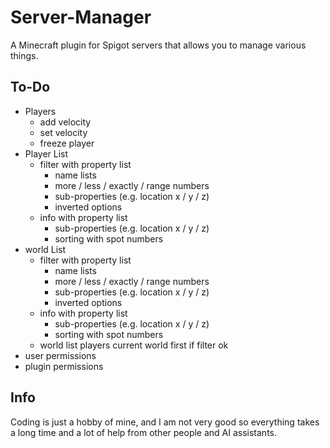 # Server-Manager
A Minecraft plugin for Spigot servers that allows you to manage various things.

## To-Do
- Players
  - add velocity
  - set velocity
  - freeze player
- Player List
  - filter with property list
    - name lists
    - more / less / exactly / range numbers
    - sub-properties (e.g. location x / y / z)
    - inverted options
  - info with property list
    - sub-properties (e.g. location x / y / z)
    - sorting with spot numbers
- world List
  - filter with property list
    - name lists
    - more / less / exactly / range numbers
    - sub-properties (e.g. location x / y / z)
    - inverted options
  - info with property list
    - sub-properties (e.g. location x / y / z)
    - sorting with spot numbers
  - world list players current world first if filter ok
- user permissions
- plugin permissions

## Info
Coding is just a hobby of mine, and I am not very good so everything takes a long time and a lot of help from other people and AI assistants.
